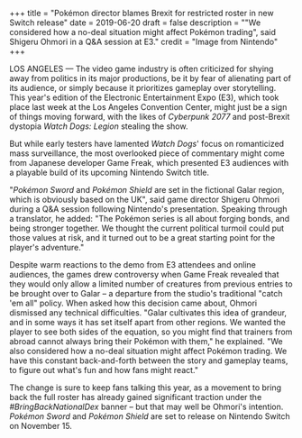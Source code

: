 +++
title = "Pokémon director blames Brexit for restricted roster in new Switch release"
date = 2019-06-20
draft = false
description = "\"We considered how a no-deal situation might affect Pokémon trading\", said Shigeru Ohmori in a Q&A session at E3."
credit = "Image from Nintendo"
+++

LOS ANGELES &mdash; The video game industry is often criticized for shying away from politics in its major productions, be it by fear of alienating part of its audience, or simply because it prioritizes gameplay over storytelling. This year's edition of the Electronic Entertainment Expo (E3), which took place last week at the Los Angeles Convention Center, might just be a sign of things moving forward, with the likes of *Cyberpunk 2077* and post-Brexit dystopia *Watch Dogs: Legion* stealing the show.

<!--more-->

But while early testers have lamented *Watch Dogs*' focus on romanticized mass surveillance, the most overlooked piece of commentary might come from Japanese developer Game Freak, which presented E3 audiences with a playable build of its upcoming Nintendo Switch title.

"*Pokémon Sword* and *Pokémon Shield* are set in the fictional Galar region, which is obviously based on the UK", said game director Shigeru Ohmori during a Q&A session following Nintendo's presentation. Speaking through a translator, he added: "The Pokémon series is all about forging bonds, and being stronger together. We thought the current political turmoil could put those values at risk, and it turned out to be a great starting point for the player's adventure."

Despite warm reactions to the demo from E3 attendees and online audiences, the games drew controversy when Game Freak revealed that they would only allow a limited number of creatures from previous entries to be brought over to Galar &ndash; a departure from the studio's traditional "catch 'em all" policy. When asked how this decision came about, Ohmori dismissed any technical difficulties. "Galar cultivates this idea of grandeur, and in some ways it has set itself apart from other regions. We wanted the player to see both sides of the equation, so you might find that trainers from abroad cannot always bring their Pokémon with them," he explained. "We also considered how a no-deal situation might affect Pokémon trading. We have this constant back-and-forth between the story and gameplay teams, to figure out what's fun and how fans might react."

The change is sure to keep fans talking this year, as a movement to bring back the full roster has already gained significant traction under the *#BringBackNationalDex* banner &ndash; but that may well be Ohmori's intention. *Pokémon Sword* and *Pokémon Shield* are set to release on Nintendo Switch on November 15.
